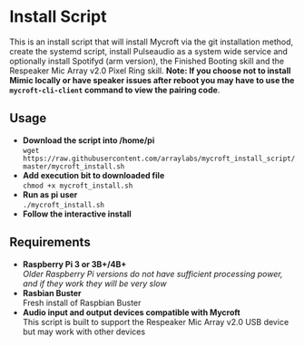# Install Script

This is an install script that will install Mycroft via the git installation method, create the systemd script, install Pulseaudio as a system wide service and optionally install Spotifyd (arm version), the Finished Booting skill and the Respeaker Mic Array v2.0 Pixel Ring skill. **Note: If you choose not to install Mimic locally or have speaker issues after reboot you may have to use the ```mycroft-cli-client``` command to view the pairing code**.

## Usage
* **Download the script into /home/pi**
  <br>```wget https://raw.githubusercontent.com/arraylabs/mycroft_install_script/master/mycroft_install.sh```
* **Add execution bit to downloaded file**
  <br>```chmod +x mycroft_install.sh```
* **Run as pi user**
  <br>```./mycroft_install.sh```
* **Follow the interactive install**

## Requirements

* **Raspberry Pi 3 or 3B+/4B+**
  <br>_Older Raspberry Pi versions do not have sufficient processing power, and if they work they will be very slow_
* **Rasbian Buster**
  <br>Fresh install of Raspbian Buster
* **Audio input and output devices compatible with Mycroft**
  <br>This script is built to support the Respeaker Mic Array v2.0 USB device but may work with other devices
